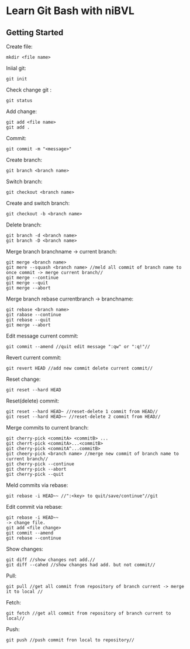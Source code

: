 # Learn Git Bash with niBVL
## Getting Started
Create file:

    mkdir <file name>

Iniial git: 

    git init

Check change git :

    git status

Add change:

    git add <file name> 
    git add .

Commit:

    git commit -m "<message>"

Create branch:

    git branch <branch name>

Switch branch:

    git checkout <branch name>

Create and switch branch:

    git checkout -b <branch name>

Delete branch:

    git branch -d <branch name>
    git branch -D <branch name>

Merge branch branchname -> current branch:

    git merge <branch name>
    git mere --squash <branch name> //meld all commit of branch name to once commit -> merge current branch//
    git merge --continue 
    git merge --quit
    git merge --abort


Merge branch rebase currentbranch -> branchname:

    git rebase <branch name>
    git rabase --continue
    git rebase --quit
    git merge --abort

Edit message current commit:

    git commit --amend //quit edit message ":qw" or ":q!"//

Revert current commit:

    git revert HEAD //add new commit delete current commit//

Reset change:

    git reset --hard HEAD

Reset(delete) commit:

    git reset --hard HEAD~ //reset-delete 1 commit from HEAD//
    git reset --hard HEAD~~ //reset-delete 2 commit from HEAD//

Merge commits to current branch:

    git cherry-pick <commitA> <commitB> ...
    git cherrt-pick <commitA>...<commitB>
    git cherry-pick <commitA^...commitB>
    git cheery-pick <branch name> //merge new commit of branch name to current branch//
    git cherry-pick --continue
    git cherry-pick --abort
    git cherry-pick --quit

Meld commits via rebase:

    git rebase -i HEAD~~ //":<key> to quit/save/continue"//git

Edit commit via rebase:

    git rebase -i HEAD~~
    -> change file.
    git add <file change>
    git commit --amend
    git rebase --continue

Show changes:

    git diff //show changes not add.//
    git diff --cahed //show changes had add. but not commit//

Pull:

    git pull //get all commit from repository of branch current -> merge it to local //

Fetch:

    git fetch //get all commit from repository of branch current to local//

Push:

    git push //push commit fron local to repository//